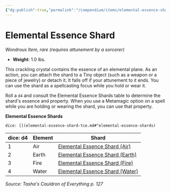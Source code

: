 ```yaml
---
{"dg-publish":true,"permalink":"/compendium/items/elemental-essence-shard-tce/","tags":["compendium/src/5e/tce","item/attunement/required","item/rarity/rare","item/wondrous"]}
---
```


# Elemental Essence Shard
*Wondrous Item, rare (requires attunement by a sorcerer)*  

- **Weight**: 1.0 lbs.

This crackling crystal contains the essence of an elemental plane. As an action, you can attach the shard to a Tiny object (such as a weapon or a piece of jewelry) or detach it. It falls off if your attunement to it ends. You can use the shard as a spellcasting focus while you hold or wear it.

Roll a `d4` and consult the Elemental Essence Shards table to determine the shard's essence and property. When you use a Metamagic option on a spell while you are holding or wearing the shard, you can use that property.

**Elemental Essence Shards**

`dice: [](elemental-essence-shard-tce.md#^elemental-essence-shards)`

| dice: d4 | Element | Shard |
|----------|---------|-------|
| 1 | Air | [Elemental Essence Shard (Air)](compendium/items/elemental-essence-shard-air-tce.md) |
| 2 | Earth | [Elemental Essence Shard (Earth)](compendium/items/elemental-essence-shard-earth-tce.md) |
| 3 | Fire | [Elemental Essence Shard (Fire)](compendium/items/elemental-essence-shard-fire-tce.md) |
| 4 | Water | [Elemental Essence Shard (Water)](compendium/items/elemental-essence-shard-water-tce.md) |{ #elemental-essence-shards}


*Source: Tasha's Cauldron of Everything p. 127*